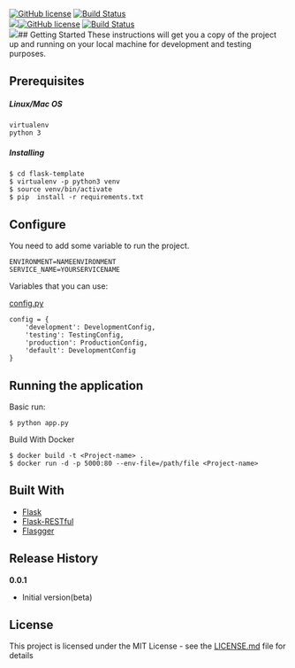 [![GitHub license](https://img.shields.io/github/license/adrianocanofre/flask-template)](https://github.com/adrianocanofre/flask-template/blob/master/LICENSE)
[![Build Status](https://travis-ci.org/adrianocanofre/flask-template.svg?branch=master)](https://travis-ci.org/adrianocanofre/flask-template)  
![](https://img.shields.io/github/last-commit/adrianocanofre/flask-template)[![GitHub license](https://img.shields.io/github/license/adrianocanofre/flask-template)](https://github.com/adrianocanofre/flask-template/blob/master/LICENSE)
[![Build Status](https://travis-ci.org/adrianocanofre/flask-template.svg?branch=master)](https://travis-ci.org/adrianocanofre/flask-template)  
![](https://img.shields.io/github/last-commit/adrianocanofre/flask-template)## Getting Started
These instructions will get you a copy of the project up and running on your local machine for development and testing purposes.
## Prerequisites

##### Linux/Mac OS
```
virtualenv
python 3
```

##### Installing

```
$ cd flask-template
$ virtualenv -p python3 venv
$ source venv/bin/activate
$ pip  install -r requirements.txt
```

## Configure

You need to add some variable  to run the project.

```
ENVIRONMENT=NAMEENVIRONMENT
SERVICE_NAME=YOURSERVICENAME
```  
Variables that you can use:  

[config.py](config.py)  
```
config = {
    'development': DevelopmentConfig,
    'testing': TestingConfig,
    'production': ProductionConfig,
    'default': DevelopmentConfig
}
```  

## Running the application

Basic run:

```
$ python app.py
```

Build With Docker  
```
$ docker build -t <Project-name> .
$ docker run -d -p 5000:80 --env-file=/path/file <Project-name>
```

## Built With

* [Flask](http://flask.pocoo.org/)  
* [Flask-RESTful](https://flask-restful.readthedocs.io/en/latest/)  
* [Flasgger](https://github.com/rochacbruno/flasgger)

## Release History  
**0.0.1**  
* Initial version(beta)

## License

This project is licensed under the MIT License - see the [LICENSE.md](LICENSE.md) file for details
